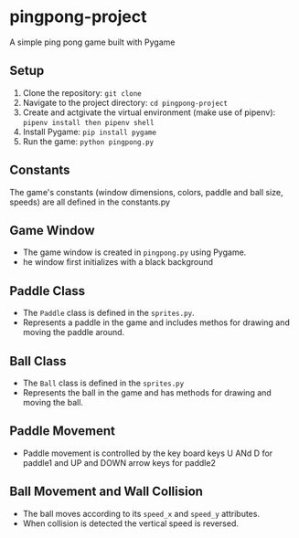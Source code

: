 # pingpong-project

A simple ping pong game built with Pygame

## Setup

1. Clone the repository: `git clone `
2. Navigate to the project directory: `cd pingpong-project`
3. Create and actgivate the virtual environment (make use of pipenv): `pipenv install then pipenv shell`
4. Install Pygame: `pip install pygame`
5. Run the game: `python pingpong.py`

## Constants

The game's constants (window dimensions, colors, paddle and ball size, speeds) are all defined in the constants.py

## Game Window

- The game window is created in `pingpong.py` using Pygame.
- he window first initializes with a black background

## Paddle Class

- The `Paddle` class is defined in the `sprites.py`.
- Represents a paddle in the game and includes methos for drawing and moving the paddle around.

## Ball Class

- The `Ball` class is defined in the `sprites.py`
- Represents the ball in the game and has methods for drawing and moving the ball.

## Paddle Movement 

- Paddle movement is controlled by the key board keys U ANd D for paddle1 and UP and DOWN  arrow keys for paddle2

## Ball Movement and Wall Collision

- The ball moves according to its `speed_x` and `speed_y` attributes.
- When collision is detected the vertical speed is reversed.
